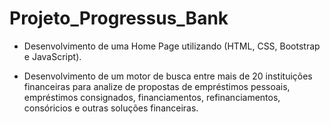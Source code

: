# Projeto_Progressus_Bank

* Desenvolvimento de uma Home Page utilizando (HTML, CSS, Bootstrap e JavaScript).

* Desenvolvimento de um motor de busca entre mais de 20 instituições financeiras para analize de propostas de empréstimos pessoais,
empréstimos consignados, financiamentos, refinanciamentos, consóricios e outras soluções financeiras.



